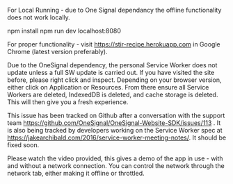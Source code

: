 For Local Running - due to One Signal dependancy the offline functionality does not work locally.

npm install
npm run dev
localhost:8080

For proper functionality - visit https://stir-recipe.herokuapp.com in Google Chrome (latest version preferably).

Due to the OneSignal dependency, the personal Service Worker does not update unless a full SW update is carried out.
If you have visited the site before, please right click and inspect. Depending on your browser version, either click
on Application or Resources. From there ensure all Service Workers are deleted, IndexedDB is deleted, and cache storage is deleted. This will then give you a fresh experience.

This issue has been tracked on Github after a conversation with the support team https://github.com/OneSignal/OneSignal-Website-SDK/issues/113 . It is also being tracked by developers working on the Service Worker spec at https://jakearchibald.com/2016/service-worker-meeting-notes/. It should be fixed soon.

Please watch the video provided, this gives a demo of the app in use - with and without a network connection. You can control the network through the network tab, either making it offline or throttled.
